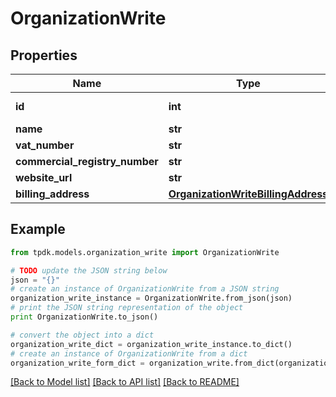 # OrganizationWrite



## Properties

Name | Type | Description | Notes
------------ | ------------- | ------------- | -------------
**id** | **int** |  | [optional] [readonly] 
**name** | **str** |  | 
**vat_number** | **str** |  | 
**commercial_registry_number** | **str** |  | 
**website_url** | **str** |  | [optional] 
**billing_address** | [**OrganizationWriteBillingAddress**](OrganizationWriteBillingAddress.md) |  | [optional] 

## Example

```python
from tpdk.models.organization_write import OrganizationWrite

# TODO update the JSON string below
json = "{}"
# create an instance of OrganizationWrite from a JSON string
organization_write_instance = OrganizationWrite.from_json(json)
# print the JSON string representation of the object
print OrganizationWrite.to_json()

# convert the object into a dict
organization_write_dict = organization_write_instance.to_dict()
# create an instance of OrganizationWrite from a dict
organization_write_form_dict = organization_write.from_dict(organization_write_dict)
```
[[Back to Model list]](../README.md#documentation-for-models) [[Back to API list]](../README.md#documentation-for-api-endpoints) [[Back to README]](../README.md)


